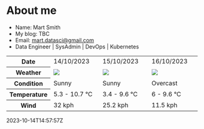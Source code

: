 # About me

- Name: Mart Smith
- My blog: TBC
- Email: [mart.datasci@gmail.com](mailto:mart.datasci6@gmail.com)
- Data Engineer | SysAdmin | DevOps | Kubernetes


<table>
    <tr>
        <th>Date</th>
        <td>14/10/2023</td><td>15/10/2023</td><td>16/10/2023</td>
    </tr>
    <tr>
        <th>Weather</th>
        <td><img src="https://cdn.weatherapi.com/weather/64x64/day/113.png"/></td><td><img src="https://cdn.weatherapi.com/weather/64x64/day/113.png"/></td><td><img src="https://cdn.weatherapi.com/weather/64x64/day/122.png"/></td>
    </tr>
    <tr>
        <th>Condition</th>
        <td width="200px">Sunny</td><td width="200px">Sunny</td><td width="200px">Overcast</td>
    </tr>
    <tr>
        <th>Temperature</th>
        <td>5.3 -  10.7 °C</td><td>3.4 -  9.6 °C</td><td>6 -  9.6 °C</td>
    </tr>
    <tr>
        <th>Wind</th>
        <td>32 kph</td><td>25.2 kph</td><td>11.5 kph</td>
    </tr>
</table>


2023-10-14T14:57:57Z

